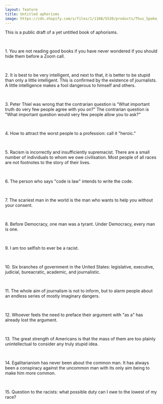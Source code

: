 ```yaml
---
layout: feature
title: Untitled aphorisms
image: https://cdn.shopify.com/s/files/1/1108/5520/products/Thus_Spoke_Zarathustra_by_Friedrich_Nietchze_-_Poster.jpg?v=1470451333
---
```


This is a public draft of a yet untitled book of aphorisms.

<br>

<p>1. You are not reading good books if you have never wondered if you should hide them before a Zoom call.</p>

<br>

<p>2. It is best to be very intelligent, and next to that, it is better to be stupid than only a little intelligent. This is confirmed by the existence of journalists. A little intelligence makes a fool dangerous to himself and others.</p>

<br>

<p>3. Peter Thiel was wrong that the contrarian question is “What important truth do very few people agree with you on?” The contrarian question is "What important question would very few people allow you to ask?"</p>

<br>

<p>4. How to attract the worst people to a profession: call it "heroic."</p>

<br>

<p>5. Racism is incorrectly and insufficiently supremacist. There are a small number of individuals to whom we owe civilisation. Most people of all races are not footnotes to the story of their lives.</p>

<br>

<p>6. The person who says "code is law" intends to write the code.</p>

<br>

<p>7. The scariest man in the world is the man who wants to help you without your consent.</p>

<br>

<p>8. Before Democracy, one man was a tyrant. Under Democracy, every man is one.</p>

<br>

<p>9. I am too selfish to ever be a racist.</p>

<br>
  
<p>10. Six branches of government in the United States: legislative, executive, judicial, bureacratic, academic, and journalistic.</p>

<br>

<p>11. The whole aim of journalism is not to inform, but to alarm people about an endless series of mostly imaginary dangers.</p>

<br>

<p>12. Whoever feels the need to preface their argument with "as a" has already lost the argument.</p>

<br>

<p>13. The great strength of Americans is that the mass of them are too plainly unintellectual to consider any truly stupid idea.</p>
  
<br>
  
<p>14. Egalitarianism has never been about the common man. It has always been a conspiracy against the uncommon man with its only aim being to make him more common.</p>

<br>

<p>15. Question to the racists: what possible duty can I owe to the lowest of my race?</p>

<br>


